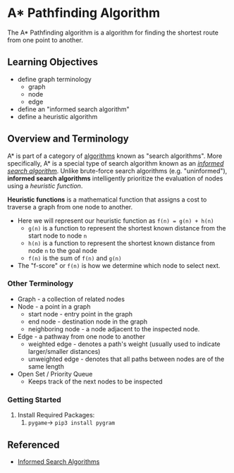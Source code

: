 # A* Pathfinding Algorithm 

The A* Pathfinding algorithm is a algorithm for finding the shortest route from one point to another. 

## Learning Objectives 

* define graph terminology
    * graph
    * node 
    * edge 
* define an "informed search algorithm" 
* define a heuristic algorithm 

## Overview and Terminology 
 
A* is part of a category of [algorithms](https://en.wikipedia.org/wiki/Algorithm) known as "search algorithms". More specifically, A* is a special type of search algorithm known as an [_informed search algorithm_](https://bit.ly/2Ji9VSt). Unlike brute-force search algorithms (e.g. "uninformed"), **informed search algorithms** intelligently prioritize the evaluation of nodes using a _heuristic function_. 

**Heuristic functions** is a mathematical function that assigns a cost to traverse a graph from one node to another. 
* Here we will represent our heuristic function as `f(n) = g(n) + h(n)` 
    * `g(n)` is a function to represent the shortest known distance from the start node to node `n` 
    * `h(n)` is a function to represent the shortest known distance from node `n` to the goal node 
    * `f(n)` is the sum of `f(n)` and `g(n)`
* The "f-score" or `f(n)` is how we determine which node to select next.

### Other Terminology  

* Graph -  a collection of related nodes 
* Node - a point in a graph 
    * start node - entry point in the graph 
    * end node - destination node in the graph 
    * neighboring node - a node adjacent to the inspected node. 
* Edge - a pathway from one node to another 
    * weighted edge - denotes a path's weight (usually used to indicate larger/smaller distances)
    * unweighted edge - denotes that all paths between nodes are of the same length 
* Open Set / Priority Queue
    * Keeps track of the next nodes to be inspected 


### Getting Started 

1. Install Required Packages: 
    1. `pygame`→ `pip3 install pygram`



## Referenced 

* [Informed Search Algorithms](https://bit.ly/2Ji9VSt)